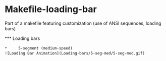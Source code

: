 # Makefile-loading-bar
Part of a makefile featuring customization (use of ANSI sequences, loading bars)

***	Loading bars

	*     5-segment (medium-speed)
	![Loading Bar Animation](Loading-bars/5-seg-med/5-seg-med.gif)
